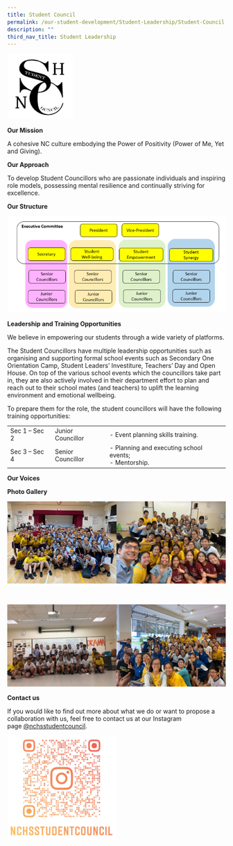 ```yaml
---
title: Student Council
permalink: /our-student-development/Student-Leadership/Student-Council
description: ""
third_nav_title: Student Leadership
---
```

<img src="/images/sc.jpeg" 
     style="width:30%">

**Our Mission**

A cohesive NC culture embodying the Power of Positivity (Power of Me, Yet and Giving).

**Our Approach**

To develop Student Councillors who are passionate individuals and inspiring role models, possessing mental resilience and continually striving for excellence.

  

**Our Structure**

![](/images/image8%20(1).png)

**Leadership and Training Opportunities**


We believe in empowering our students through a wide variety of platforms.  

The Student Councillors have multiple leadership opportunities such as organising and supporting formal school events such as Secondary One Orientation Camp, Student Leaders’ Investiture, Teachers’ Day and Open House. On top of the various school events which the councillors take part in, they are also actively involved in their department effort to plan and reach out to their school mates (and teachers) to uplift the learning environment and emotional wellbeing.

To prepare them for the role, the student councillors will have the following training opportunities:



|  |  |  |
| -------- | -------- | -------- |
| Sec 1 – Sec 2     | Junior Councillor     | -   Event planning skills training.     |
|Sec 3 – Sec 4|Senior Councillor|-   Planning and executing school events;<br>-   Mentorship.

**Our Voices**

**Photo Gallery**

<img src="/images/image2%20(2).png" 
     style="width:50%;float:left">
		 <img src="/images/sc2.jpeg" 
     style="width:50%">

<br>
		 
<img src="/images/sc3.jpeg" 
     style="width:50%;float:left">
		 <img src="/images/sc4.png" 
     style="width:50%">

**Contact us**


If you would like to find out more about what we do or want to propose a collaboration with us, feel free to contact us at our Instagram page [@nchsstudentcouncil](https://www.instagram.com/nchsstudentcouncil/?hl=en).

<img src="/images/qrcode.png" 
     style="width:50%">